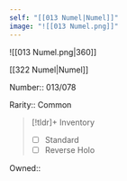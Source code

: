 ```yaml
---
self: "[[013 Numel|Numel]]"
image: "![[013 Numel.png]]"
---
```


![[013 Numel.png|360]]

[[322 Numel|Numel]]

Number:: 013/078

Rarity:: Common

> [!tldr]+ Inventory
> - [ ] Standard
> - [ ] Reverse Holo

Owned:: 

